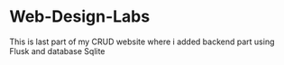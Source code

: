 # Web-Design-Labs
This is last part of my CRUD website where i added backend part using Flusk and database Sqlite
